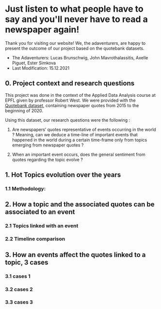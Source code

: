 # Just listen to what people have to say and you'll never have to read a newspaper again!

Thank you for visiting our website! We, the adaventurers, are happy to present the outcome of our project based on the quotebank datasets.

* The Adaventurers: Lucas Brunschwig, John Mavrothalassitis, Axelle Piguet, Ester Simkova
* Last Modification: 15.12.2021

## 0. Project context and research questions 

This project was done in the context of the Applied Data Analysis course at EPFL given by professor Robert West. 
We were provided with the [Quotebank dataset](https://zenodo.org/record/4277311#.YbntzrvTWV4), containing newspaper quotes from 2015 to the beginning of 2020.

Using this dataset, our research questions were the following :

1. Are newspapers’ quotes representative of events occurring in the world ? Meaning, can we deduce a time-line of important events that happened in the world during a certain time-frame only from topics emerging from newspaper quotes ?

2. When an important event occurs, does the general sentiment from quotes regarding the topic evolve ?

## 1. Hot Topics evolution over the years

### 1.1 Methodology: 



## 2. How a topic and the associated quotes can be associated to an event

### 2.1 Topics linked with an event

### 2.2 Timeline comparison


## 3. How an events affect the quotes linked to a topic, 3 cases

### 3.1 cases 1

### 3.2 cases 2

### 3.3 cases 3



